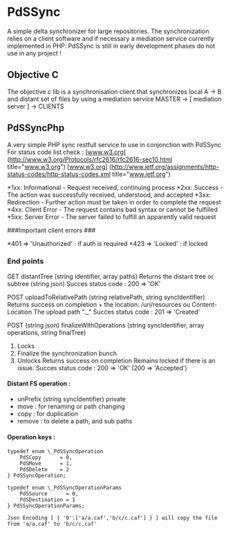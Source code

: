 # PdSSync #

A simple delta synchronizer for large repositories.
The synchronization relies on a client software and if necessary a mediation service currently implemented in PHP.
PdSSync is still in early development phases do not use in any project !


## Objective C ##
The objective c lib is a synchronisation client that synchronizes local A -\> B and distant set of files by using a mediation service MASTER  -\> \[ mediation server ] -\> CLIENTS

## PdSSyncPhp ##
A very simple PHP sync restfull service to use in conjonction with PdSSync
For status code list check :
[www.w3.org] (http://www.w3.org/Protocols/rfc2616/rfc2616-sec10.html title="www.w3.org")
[www.w3.org] (http://www.ietf.org/assignments/http-status-codes/http-status-codes.xml title="www.ietf.org")

*1xx: Informational - Request received, continuing process
*2xx: Success - The action was successfully received, understood, and accepted
*3xx: Redirection - Further action must be taken in order to complete the request
*4xx: Client Error - The request contains bad syntax or cannot be fulfilled
*5xx: Server Error - The server failed to fulfill an apparently valid request

###Important client errors ###

*401 => 'Unauthorized' : if auth is required
*423 => 'Locked' : if locked

### End points ###

GET distantTree (string identifier, array paths<optional>)
Returns the distant tree or subtree (string json)
Succes status code : 200 => 'OK'

POST uploadToRelativePath (string relativePath, string syncIdentifier)
Returns success on completion + the location: /uri/resources  ou Content-Location 
The upload path ".<syncIndentifier>_<file name>"
Succes status code : 201 => 'Created'

POST (string json) finalizeWithOperations (string syncIdentifier, array operations, string finalTree)
1. Locks 
2. Finalize the synchronization bunch 
3. Unlocks
Returns success on completion
Remains locked if there is an issue.
Succes status code : 200 => 'OK'
(200 => 'Accepted') 


#### Distant FS operation : ####
* unPrefix (string syncIdentifier) private 
* move : for renaming or path changing
* copy : for duplication 
* remove : to delete a path, and sub paths

#### Operation keys : ####

	typedef enum \_PdSSyncOperation 
		PdSCopy      = 0,
		PdSMove      = 1,
		PdSDelete    = 2
	} PdSSyncOperation;

	typedef enum \_PdSSyncOperationParams 
		PdSSource      = 0,
		PdSDestination = 1
	} PdSSyncOperationParams;
	
	Json Encoding [ { '0':['a/a.caf','b/c/c.caf'] } ] will copy the file from 'a/a.caf' to 'b/c/c.caf'


